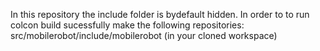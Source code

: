 In this repository the include folder is bydefault hidden. In order to to run colcon build sucessfully make the following repositories: src/mobilerobot/include/mobilerobot (in your cloned workspace)
